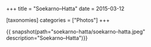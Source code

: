 +++
title = "Soekarno–Hatta"
date = 2015-03-12

[taxonomies]
categories = ["Photos"]
+++

{{ snapshot(path="soekarno-hatta/soekarno-hatta.jpeg" description="Soekarno–Hatta")}}
